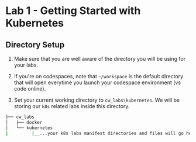 # Lab 1 - Getting Started with Kubernetes

## Directory Setup

1. Make sure that you are well aware of the directory you will be using for your labs.

2. If you're on codespaces, note that `~/workspace` is the default directory that will open everytime you launch your codespace environment (vs code online).

3. Set your current working directory to `cw_labs\kubernetes`. We will be storing our `k8s` related labs inside this directory.

  ```bash
  ├── cw_labs
  │   ├── docker
  │   └── kubernetes
  |         |__...your k8s labs manifest directories and files will go here...
  ```
